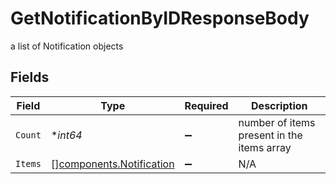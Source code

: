 # GetNotificationByIDResponseBody

a list of Notification objects


## Fields

| Field                                                                | Type                                                                 | Required                                                             | Description                                                          |
| -------------------------------------------------------------------- | -------------------------------------------------------------------- | -------------------------------------------------------------------- | -------------------------------------------------------------------- |
| `Count`                                                              | **int64*                                                             | :heavy_minus_sign:                                                   | number of items present in the items array                           |
| `Items`                                                              | [][components.Notification](../../models/components/notification.md) | :heavy_minus_sign:                                                   | N/A                                                                  |